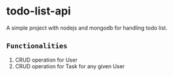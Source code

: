 # todo-list-api
A simple project with nodejs and mongodb for handling todo list.

## `Functionalities`
1. CRUD operation for User
2. CRUD operation for Task for any given User



